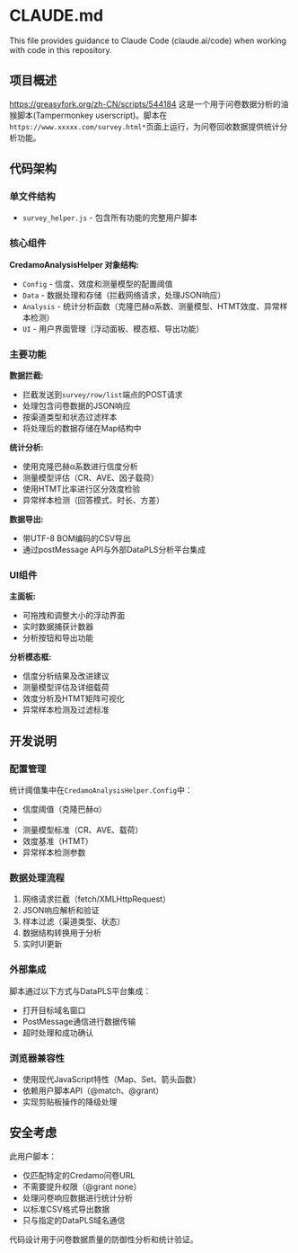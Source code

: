 # CLAUDE.md

This file provides guidance to Claude Code (claude.ai/code) when working with code in this repository.

## 项目概述
https://greasyfork.org/zh-CN/scripts/544184
这是一个用于问卷数据分析的油猴脚本(Tampermonkey userscript)。脚本在`https://www.xxxxx.com/survey.html*`页面上运行，为问卷回收数据提供统计分析功能。

## 代码架构

### 单文件结构
- `survey_helper.js` - 包含所有功能的完整用户脚本

### 核心组件

**CredamoAnalysisHelper 对象结构:**
- `Config` - 信度、效度和测量模型的配置阈值
- `Data` - 数据处理和存储（拦截网络请求，处理JSON响应）
- `Analysis` - 统计分析函数（克隆巴赫α系数、测量模型、HTMT效度、异常样本检测）
- `UI` - 用户界面管理（浮动面板、模态框、导出功能）

### 主要功能

**数据拦截:**
- 拦截发送到`survey/row/list`端点的POST请求
- 处理包含问卷数据的JSON响应
- 按渠道类型和状态过滤样本
- 将处理后的数据存储在Map结构中

**统计分析:**
- 使用克隆巴赫α系数进行信度分析
- 测量模型评估（CR、AVE、因子载荷）
- 使用HTMT比率进行区分效度检验
- 异常样本检测（回答模式、时长、方差）

**数据导出:**
- 带UTF-8 BOM编码的CSV导出
- 通过postMessage API与外部DataPLS分析平台集成

### UI组件

**主面板:**
- 可拖拽和调整大小的浮动界面
- 实时数据捕获计数器
- 分析按钮和导出功能

**分析模态框:**
- 信度分析结果及改进建议
- 测量模型评估及详细载荷
- 效度分析及HTMT矩阵可视化
- 异常样本检测及过滤标准

## 开发说明

### 配置管理
统计阈值集中在`CredamoAnalysisHelper.Config`中：
- 信度阈值（克隆巴赫α）
- 
- 测量模型标准（CR、AVE、载荷）
- 效度基准（HTMT）
- 异常样本检测参数

### 数据处理流程
1. 网络请求拦截（fetch/XMLHttpRequest）
2. JSON响应解析和验证
3. 样本过滤（渠道类型、状态）
4. 数据结构转换用于分析
5. 实时UI更新

### 外部集成
脚本通过以下方式与DataPLS平台集成：
- 打开目标域名窗口
- PostMessage通信进行数据传输
- 超时处理和成功确认

### 浏览器兼容性
- 使用现代JavaScript特性（Map、Set、箭头函数）
- 依赖用户脚本API（@match、@grant）
- 实现剪贴板操作的降级处理

## 安全考虑

此用户脚本：
- 仅匹配特定的Credamo问卷URL
- 不需要提升权限（@grant none）
- 处理问卷响应数据进行统计分析
- 以标准CSV格式导出数据
- 只与指定的DataPLS域名通信

代码设计用于问卷数据质量的防御性分析和统计验证。